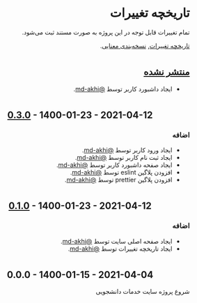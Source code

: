 <div dir="rtl">

# تاریخچه تغییرات

تمام تغییرات قابل توجه در این پروژه به صورت مستند ثبت می‌شود.

[تاریخچه تغییرات](https://keepachangelog.com/fa-IR/1.0.0/), [نسخه‌بندی معنایی](https://semver.org/lang/fa/).

#

## [منتشر نشده][unreleased]

- ایجاد داشبورد کاربر توسط [@md-akhi](https://github.com/md-akhi).

#
<div align="center" dir="ltr">

## [0.3.0] - 1400-01-23 - 2021-04-12
</div>

### اضافه

- ایجاد ورود کاربر توسط [@md-akhi](https://github.com/md-akhi).
- ایجاد ثبت نام کاربر توسط [@md-akhi](https://github.com/md-akhi).
- ایجاد صفحه داشبورد کاربر توسط [@md-akhi](https://github.com/md-akhi).
- افزودن پلاگین eslint توسط [@md-akhi](https://github.com/md-akhi).
- افزودن پلاگین prettier توسط [@md-akhi](https://github.com/md-akhi).
#
<div align="center" dir="ltr">

## [0.1.0] - 1400-01-23 - 2021-04-12
</div>

### اضافه
- ایجاد صفحه اصلی سایت توسط [@md-akhi](https://github.com/md-akhi).
- ایجاد تاریخچه تغییرات توسط [@md-akhi](https://github.com/md-akhi).

#
<div align="center" dir="ltr">

## 0.0.0 - 1400-01-15 - 2021-04-04
</div>
شروع پروژه سایت خدمات دانشجویی

[unreleased]: https://github.com/md-akhi/studentServices/compare/v0.3.0...HEAD
[0.3.0]: https://github.com/md-akhi/studentServices/compare/v0.1.0...v0.3.0
[0.1.0]: https://github.com/md-akhi/studentServices/compare/10e84147bf4734e8f48b25d1e1e5fd6efc934130...v0.1.0

<!--

### اضافه
-  توسط [@md-akhi](https://github.com/md-akhi).

### رفع خطا
-

### تغییر
-

### منسوخ
-

### حذف
-

### امنیتی
-

-->
